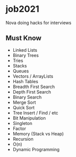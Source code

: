 # job2021
Nova doing hacks for interviews


## Must Know

 - Linked Lists
 - Binary Trees
 - Tries
 - Stacks
 - Queues
 - Vectors / ArrayLists
 - Hash Tables
 - Breadth First Search
 - Depth First Search
 - Binary Search
 - Merge Sort
 - Quick Sort
 - Tree Insert / Find / etc
 - Bit Manipulation
 - Singleton
 - Factor
 - Memory (Stack vs Heap)
 - Recursion
 - O(n)
 - Dynamic Programming
 
 